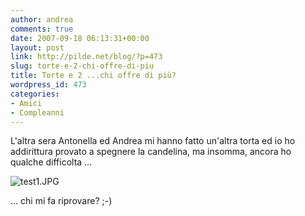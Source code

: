```yaml
---
author: andrea
comments: true
date: 2007-09-18 06:13:31+00:00
layout: post
link: http://pilde.net/blog/?p=473
slug: torte-e-2-chi-offre-di-piu
title: Torte e 2 ...chi offre di più?
wordpress_id: 473
categories:
- Amici
- Compleanni
---
```


L'altra sera Antonella ed Andrea mi hanno fatto un'altra torta ed io ho addirittura provato a spegnere la candelina, ma insomma, ancora ho qualche difficolta ...

![test1.JPG](http://pilde.net/blog/wp-content/uploads/2007/09/test1.JPG)




... chi mi fa riprovare? ;-)



